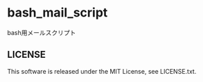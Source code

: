 bash_mail_script
=========
bash用メールスクリプト

LICENSE
------
This software is released under the MIT License, see LICENSE.txt.
